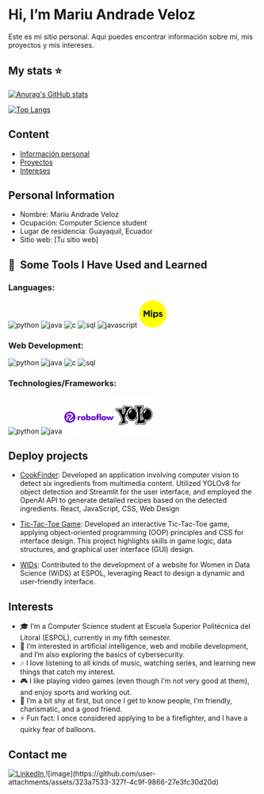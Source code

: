 # Hi, I’m Mariu Andrade Veloz
Este es mi sitio personal. Aquí puedes encontrar información sobre mí, mis proyectos y mis intereses.

## My stats ⭐

[![Anurag's GitHub stats](https://github-readme-stats.vercel.app/api?username=MariuAndradeV&theme=dracula)](https://github.com/MariuAndradeV/github-readme-stats)

[![Top Langs](https://github-readme-stats.vercel.app/api/top-langs/?username=MariuAndradeV&layout=donut-vertical)](https://github.com/MariuAndradeV/github-readme-stats)

## Content
* [Información personal](#información-personal)
* [Proyectos](#proyectos)
* [Intereses](#intereses)

## Personal Information
* Nombre: Mariu Andrade Veloz
* Ocupación: Computer Science student
* Lugar de residencia: Guayaquil, Ecuador
* Sitio web: [Tu sitio web]

<h2> 🚀 &nbsp;Some Tools I Have Used and Learned</h2>

### Languages:

<p align="left">
<img src="https://cdn.jsdelivr.net/gh/devicons/devicon@latest/icons/python/python-original.svg" alt="python" width="55" height="55"/>
<img src="https://cdn.jsdelivr.net/gh/devicons/devicon@latest/icons/java/java-original.svg" alt="java" width="55" height="55"/>
<img src="https://cdn.jsdelivr.net/gh/devicons/devicon@latest/icons/c/c-original.svg" alt="c" width="55" height="55"/>
<img src="https://cdn.jsdelivr.net/gh/devicons/devicon@latest/icons/azuresqldatabase/azuresqldatabase-original.svg" alt="sql" width="55" height="55"/>
<img src="https://cdn.jsdelivr.net/gh/devicons/devicon@latest/icons/javascript/javascript-original.svg" alt="javascript" width="55" height="55"/>
<img alt="MIPS logo" src="img/Languages/mips-logo-A2C5DD00CD-seeklogo.com.png" width="55">

</p>


### Web Development:

<p align="left">
<img src="https://cdn.jsdelivr.net/gh/devicons/devicon@latest/icons/html5/html5-original.svg" alt="python" width="55" height="55"/>
<img src="https://cdn.jsdelivr.net/gh/devicons/devicon@latest/icons/css3/css3-original.svg" alt="java" width="55" height="55"/>
<img src="https://cdn.jsdelivr.net/gh/devicons/devicon@latest/icons/react/react-original.svg" alt="c" width="55" height="55"/>
<img src="https://cdn.jsdelivr.net/gh/devicons/devicon@latest/icons/tailwindcss/tailwindcss-original.svg" alt="sql" width="55" height="55"/>
</p>

### Technologies/Frameworks:

<p align="left">
<img src="https://cdn.jsdelivr.net/gh/devicons/devicon@latest/icons/linux/linux-original.svg" alt="python" width="55" height="55"/>
<img src="https://cdn.jsdelivr.net/gh/devicons/devicon@latest/icons/git/git-original.svg" alt="java" width="55" height="55"/>
<img alt="roboflow logo" src="img/Technologies-Frameworks/roboflow-inc-logo-vector.png" width="100">
<img alt="yolo logo" src="img/Technologies-Frameworks/yolo_logo_icon_249127.webp" width="75">

</p>

## Deploy projects
* [CookFinder](https://github.com/MariuAndradeV/COOKFINDER): Developed an application involving computer vision to detect six ingredients from
 multimedia content. Utilized YOLOv8 for object detection and Streamlit for the user
 interface, and employed the OpenAI API to generate detailed recipes based on the detected
 ingredients.
 React, JavaScript, CSS, Web Design

* [Tic-Tac-Toe Game](https://github.com/Jlchong3/ProyectoEstructuras/tree/1923ebfe1d2d2dbac71ecce160df8e8ffb294eb2/SegundoParcial/tresEnRaya): Developed an interactive Tic-Tac-Toe game, applying object-oriented programming (OOP)
 principles and CSS for interface design. This project highlights skills in game logic, data
 structures, and graphical user interface (GUI) design.

* [WIDs](https://wids.espol.edu.ec/): Contributed to the development of a website for Women in Data Science (WiDS) at ESPOL,
 leveraging React to design a dynamic and user-friendly interface.
  
## Interests
- 🎓 I’m a Computer Science student at Escuela Superior Politécnica del Litoral (ESPOL), currently in my fifth semester.
- 👀 I’m interested in artificial intelligence, web and mobile development, and I’m also exploring the basics of cybersecurity.
- 🎶 I love listening to all kinds of music, watching series, and learning new things that catch my interest.
- 🎮 I like playing video games (even though I’m not very good at them), and enjoy sports and working out.
- 🤝 I’m a bit shy at first, but once I get to know people, I’m friendly, charismatic, and a good friend.
- ⚡ Fun fact: I once considered applying to be a firefighter, and I have a quirky fear of balloons.

## Contact me
<a href="https://www.linkedin.com/in/mariu-andrade-veloz-9256b9279">
  <img src="https://img.freepik.com/vector-premium/logotipo-cuadrado-linkedin-aislado-sobre-fondo-blanco_469489-892.jpg" alt="LinkedIn" width="50">
</a>
![image](https://github.com/user-attachments/assets/323a7533-327f-4c9f-9866-27e3fc30d20d)

